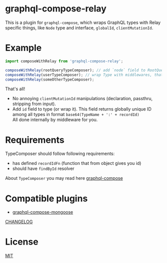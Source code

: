 graphql-compose-relay
======================
This is a plugin for `graphql-compose`, which wraps GraphQL types with Relay specific things, like `Node` type and interface, `globalId`, `clientMutationId`.


Example
=======
```js
import composeWithRelay from 'graphql-compose-relay';

composeWithRelay(rootQueryTypeComposer); // add `node` field to RootQuery
composeWithRelay(userTypeComposer); // wrap Type with middlewares, that add fields and tune resolver.
composeWithRelay(someOtherTypeComposer);
```
That's all!
- No annoying `clientMutationId` manipulations (declaration, passthru, stripping from input).
- Add `id` field to type (or wrap it). This field returns globally unique ID among all types in format `base64(TypeName + ':' + recordId)`  
All done internally by middleware for you.

Requirements
============
TypeComposer should follow following requirements:
- has defined `recordIdFn` (function that from object gives you id)
- should have `findById` resolver

About `TypeComposer` you may read here [graphql-compose](https://github.com/nodkz/graphql-compose)

Compatible plugins
==================
- [graphql-compose-mongoose](https://github.com/nodkz/graphql-compose-mongoose)


[CHANGELOG](https://github.com/nodkz/graphql-compose-relay/blob/master/CHANGELOG.md)

License
=======
[MIT](https://github.com/nodkz/graphql-compose-relay/blob/master/LICENSE.md)
